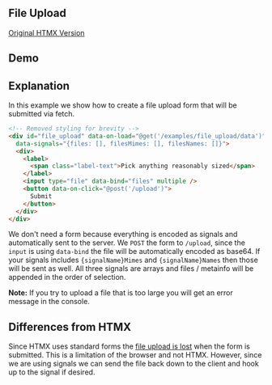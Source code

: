 ## File Upload

[Original HTMX Version](https://htmx.org/examples/file-upload/)

## Demo

<div id="file_upload" data-on-load="@get('/examples/file_upload/data')">
</div>

## Explanation

In this example we show how to create a file upload form that will be submitted via fetch.

```html
<!-- Removed styling for brevity -->
<div id="file_upload" data-on-load="@get('/examples/file_upload/data')"
  data-signals="{files: [], filesMimes: [], filesNames: []}">
  <div>
    <label>
      <span class="label-text">Pick anything reasonably sized</span>
    </label>
    <input type="file" data-bind="files" multiple />
    <button data-on-click="@post('/upload')">
      Submit
    </button>
  </div>
</div>
```

We don't need a form because everything is encoded as signals and automatically sent to the server.
We `POST` the form to `/upload`, since the `input` is using `data-bind` the file will be automatically encoded as
base64. If your signals includes `{signalName}Mimes` and `{signalName}Names` then those will be sent as well. All three
signals are arrays and files / metainfo will be appended in the order of selection.

**Note:** If you try to upload a file that is too large you will get an error message in the console.

## Differences from HTMX

Since HTMX uses standard forms the [file upload is lost](https://htmx.org/examples/file-upload-input/) when the form is
submitted. This is a limitation of the browser and not HTMX. However, since we are using signals we can send the file
back down to the client and hook up to the signal if desired.